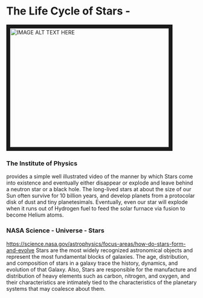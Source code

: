 # The Life Cycle of Stars - 
<a href="http://www.youtube.com/watch?feature=player_embedded&v=PM9CQDlQI0A
" target="_blank"><img src="http://img.youtube.com/vi/PM9CQDlQI0A/0.jpg" 
alt="IMAGE ALT TEXT HERE" width="420" height="315" border="10" /></a>
### The Institute of Physics 
provides a simple well illustrated video of the manner by which Stars come into existence and eventually either disappear or explode and leave behind a neutron star or a black hole.  The long-lived stars at about the size of our Sun often survive for 10 billion years, and develop planets from a protocolar disk of dust and tiny planetesimals.  Eventually, even our star will explode when it runs out of Hydrogen fuel to feed the solar furnace via fusion to become Helium atoms.  

### NASA Science - Universe - Stars  
https://science.nasa.gov/astrophysics/focus-areas/how-do-stars-form-and-evolve   Stars are the most widely recognized astronomical objects and represent the most fundamental blocks of galaxies.  The age, distribution, and composition of stars in a galaxy trace the history, dynamics, and evolution of that Galaxy.  Also, Stars are responsible for the manufacture and distribution of heavy elements such as carbon, nitrogen, and oxygen, and their characteristics are intimately tied to the characteristics of the planetary systems that may coalesce about them.

